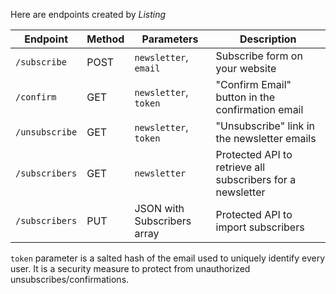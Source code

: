 Here are endpoints created by *Listing*

Endpoint | Method | Parameters | Description
--- | --- | --- | ---
`/subscribe` | POST | `newsletter`, `email` | Subscribe form on your website
`/confirm` | GET | `newsletter`, `token` | "Confirm Email" button in the confirmation email
`/unsubscribe` | GET | `newsletter`, `token` | "Unsubscribe" link in the newsletter emails
`/subscribers` | GET | `newsletter` | Protected API to retrieve all subscribers for a newsletter
`/subscribers` | PUT | JSON with Subscribers array | Protected API to import subscribers

`token` parameter is a salted hash of the email used to uniquely identify every user. It is a security measure to protect from unauthorized unsubscribes/confirmations.
